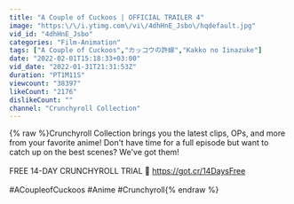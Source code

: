 ```yaml
---
title: "A Couple of Cuckoos | OFFICIAL TRAILER 4"
image: "https:\/\/i.ytimg.com\/vi\/4dhHnE_Jsbo\/hqdefault.jpg"
vid_id: "4dhHnE_Jsbo"
categories: "Film-Animation"
tags: ["A Couple of Cuckoos","カッコウの許嫁","Kakko no Iinazuke"]
date: "2022-02-01T15:18:33+03:00"
vid_date: "2022-01-31T21:31:53Z"
duration: "PT1M11S"
viewcount: "38397"
likeCount: "2176"
dislikeCount: ""
channel: "Crunchyroll Collection"
---
```

{% raw %}Crunchyroll Collection brings you the latest clips, OPs, and more from your favorite anime! Don't have time for a full episode but want to catch up on the best scenes? We've got them! <br /><br />FREE 14-DAY CRUNCHYROLL TRIAL 🌟 <a rel="nofollow" target="blank" href="https://got.cr/14DaysFree">https://got.cr/14DaysFree</a><br /><br />#ACoupleofCuckoos #Anime #Crunchyroll{% endraw %}
